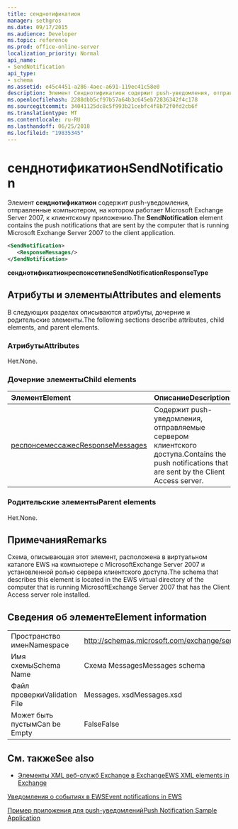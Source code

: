 ```yaml
---
title: сенднотификатион
manager: sethgros
ms.date: 09/17/2015
ms.audience: Developer
ms.topic: reference
ms.prod: office-online-server
localization_priority: Normal
api_name:
- SendNotification
api_type:
- schema
ms.assetid: e45c4451-a286-4aec-a691-119ec41c58e0
description: Элемент Сенднотификатион содержит push-уведомления, отправленные компьютером, на котором работает Microsoft Exchange Server 2007, к клиентскому приложению.
ms.openlocfilehash: 2288dbb5cf97b57a64b3c645eb72836342f4c178
ms.sourcegitcommit: 34041125dc8c5f993b21cebfc4f8b72f0fd2cb6f
ms.translationtype: MT
ms.contentlocale: ru-RU
ms.lasthandoff: 06/25/2018
ms.locfileid: "19835345"
---
```

# <a name="sendnotification"></a><span data-ttu-id="2a001-103">сенднотификатион</span><span class="sxs-lookup"><span data-stu-id="2a001-103">SendNotification</span></span>

<span data-ttu-id="2a001-104">Элемент **сенднотификатион** содержит push-уведомления, отправленные компьютером, на котором работает Microsoft Exchange Server 2007, к клиентскому приложению.</span><span class="sxs-lookup"><span data-stu-id="2a001-104">The **SendNotification** element contains the push notifications that are sent by the computer that is running Microsoft Exchange Server 2007 to the client application.</span></span> 
  
```xml
<SendNotification>
   <ResponseMessages/>
</SendNotification>
```

 <span data-ttu-id="2a001-105">**сенднотификатионреспонсетипе**</span><span class="sxs-lookup"><span data-stu-id="2a001-105">**SendNotificationResponseType**</span></span>
## <a name="attributes-and-elements"></a><span data-ttu-id="2a001-106">Атрибуты и элементы</span><span class="sxs-lookup"><span data-stu-id="2a001-106">Attributes and elements</span></span>

<span data-ttu-id="2a001-107">В следующих разделах описываются атрибуты, дочерние и родительские элементы.</span><span class="sxs-lookup"><span data-stu-id="2a001-107">The following sections describe attributes, child elements, and parent elements.</span></span>
  
### <a name="attributes"></a><span data-ttu-id="2a001-108">Атрибуты</span><span class="sxs-lookup"><span data-stu-id="2a001-108">Attributes</span></span>

<span data-ttu-id="2a001-109">Нет.</span><span class="sxs-lookup"><span data-stu-id="2a001-109">None.</span></span>
  
### <a name="child-elements"></a><span data-ttu-id="2a001-110">Дочерние элементы</span><span class="sxs-lookup"><span data-stu-id="2a001-110">Child elements</span></span>

|<span data-ttu-id="2a001-111">**Элемент**</span><span class="sxs-lookup"><span data-stu-id="2a001-111">**Element**</span></span>|<span data-ttu-id="2a001-112">**Описание**</span><span class="sxs-lookup"><span data-stu-id="2a001-112">**Description**</span></span>|
|:-----|:-----|
|[<span data-ttu-id="2a001-113">респонсемессажес</span><span class="sxs-lookup"><span data-stu-id="2a001-113">ResponseMessages</span></span>](responsemessages.md) <br/> |<span data-ttu-id="2a001-114">Содержит push-уведомления, отправляемые сервером клиентского доступа.</span><span class="sxs-lookup"><span data-stu-id="2a001-114">Contains the push notifications that are sent by the Client Access server.</span></span>  <br/> |
   
### <a name="parent-elements"></a><span data-ttu-id="2a001-115">Родительские элементы</span><span class="sxs-lookup"><span data-stu-id="2a001-115">Parent elements</span></span>

<span data-ttu-id="2a001-116">Нет.</span><span class="sxs-lookup"><span data-stu-id="2a001-116">None.</span></span>
  
## <a name="remarks"></a><span data-ttu-id="2a001-117">Примечания</span><span class="sxs-lookup"><span data-stu-id="2a001-117">Remarks</span></span>

<span data-ttu-id="2a001-118">Схема, описывающая этот элемент, расположена в виртуальном каталоге EWS на компьютере с MicrosoftExchange Server 2007 и установленной ролью сервера клиентского доступа.</span><span class="sxs-lookup"><span data-stu-id="2a001-118">The schema that describes this element is located in the EWS virtual directory of the computer that is running MicrosoftExchange Server 2007 that has the Client Access server role installed.</span></span>
  
## <a name="element-information"></a><span data-ttu-id="2a001-119">Сведения об элементе</span><span class="sxs-lookup"><span data-stu-id="2a001-119">Element information</span></span>

|||
|:-----|:-----|
|<span data-ttu-id="2a001-120">Пространство имен</span><span class="sxs-lookup"><span data-stu-id="2a001-120">Namespace</span></span>  <br/> |http://schemas.microsoft.com/exchange/services/2006/messages  <br/> |
|<span data-ttu-id="2a001-121">Имя схемы</span><span class="sxs-lookup"><span data-stu-id="2a001-121">Schema Name</span></span>  <br/> |<span data-ttu-id="2a001-122">Схема Messages</span><span class="sxs-lookup"><span data-stu-id="2a001-122">Messages schema</span></span>  <br/> |
|<span data-ttu-id="2a001-123">Файл проверки</span><span class="sxs-lookup"><span data-stu-id="2a001-123">Validation File</span></span>  <br/> |<span data-ttu-id="2a001-124">Messages. xsd</span><span class="sxs-lookup"><span data-stu-id="2a001-124">Messages.xsd</span></span>  <br/> |
|<span data-ttu-id="2a001-125">Может быть пустым</span><span class="sxs-lookup"><span data-stu-id="2a001-125">Can be Empty</span></span>  <br/> |<span data-ttu-id="2a001-126">False</span><span class="sxs-lookup"><span data-stu-id="2a001-126">False</span></span>  <br/> |
   
## <a name="see-also"></a><span data-ttu-id="2a001-127">См. также</span><span class="sxs-lookup"><span data-stu-id="2a001-127">See also</span></span>



- [<span data-ttu-id="2a001-128">Элементы XML веб-служб Exchange в Exchange</span><span class="sxs-lookup"><span data-stu-id="2a001-128">EWS XML elements in Exchange</span></span>](ews-xml-elements-in-exchange.md)


[<span data-ttu-id="2a001-129">Уведомления о событиях в EWS</span><span class="sxs-lookup"><span data-stu-id="2a001-129">Event notifications in EWS</span></span>](http://msdn.microsoft.com/library/4fd4b351-d35c-4ccc-9ed9-878932ab9d50%28Office.15%29.aspx)
  
[<span data-ttu-id="2a001-130">Пример приложения для push-уведомлений</span><span class="sxs-lookup"><span data-stu-id="2a001-130">Push Notification Sample Application</span></span>](http://msdn.microsoft.com/library/db1f8523-fa44-483f-bdb6-ab5939b52eee%28Office.15%29.aspx)


